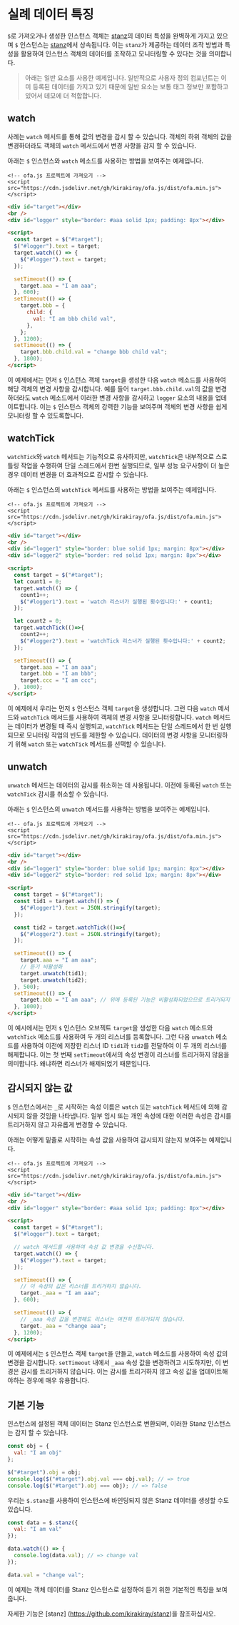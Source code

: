 # 실례 데이터 특징

`$`로 가져오거나 생성한 인스턴스 객체는 [stanz](https://github.com/kirakiray/stanz)의 데이터 특성을 완벽하게 가지고 있으며 `$` 인스턴스는 [stanz](https://github.com/kirakiray/stanz)에서 상속됩니다. 이는 `stanz`가 제공하는 데이터 조작 방법과 특성을 활용하여 인스턴스 객체의 데이터를 조작하고 모니터링할 수 있다는 것을 의미합니다.

> 아래는 일반 요소를 사용한 예제입니다. 일반적으로 사용자 정의 컴포넌트는 이미 등록된 데이터를 가지고 있기 때문에 일반 요소는 보통 태그 정보만 포함하고 있어서 데모에 더 적합합니다.

## watch

사례는 `watch` 메서드를 통해 값의 변경을 감시 할 수 있습니다. 객체의 하위 객체의 값을 변경하더라도 객체의 `watch` 메서드에서 변경 사항을 감지 할 수 있습니다.

아래는 `$` 인스턴스와 `watch` 메소드를 사용하는 방법을 보여주는 예제입니다.

<html-viewer>

```
<!-- ofa.js 프로젝트에 가져오기 -->
<script src="https://cdn.jsdelivr.net/gh/kirakiray/ofa.js/dist/ofa.min.js"></script>
```

```html
<div id="target"></div>
<br />
<div id="logger" style="border: #aaa solid 1px; padding: 8px"></div>

<script>
  const target = $("#target");
  $("#logger").text = target;
  target.watch(() => {
    $("#logger").text = target;
  });

  setTimeout(() => {
    target.aaa = "I am aaa";
  }, 600);
  setTimeout(() => {
    target.bbb = {
      child: {
        val: "I am bbb child val",
      },
    };
  }, 1200);
  setTimeout(() => {
    target.bbb.child.val = "change bbb child val";
  }, 1800);
</script>
```

</html-viewer>

이 예제에서는 먼저 `$` 인스턴스 객체 `target`을 생성한 다음 `watch` 메소드를 사용하여 해당 객체의 변경 사항을 감시합니다. 예를 들어 `target.bbb.child.val`의 값을 변경하더라도 `watch` 메소드에서 이러한 변경 사항을 감시하고 `logger` 요소의 내용을 업데이트합니다. 이는 `$` 인스턴스 객체의 강력한 기능을 보여주며 객체의 변경 사항을 쉽게 모니터링 할 수 있도록합니다.

## watchTick

`watchTick`와 `watch` 메서드는 기능적으로 유사하지만, `watchTick`은 내부적으로 스로틀링 작업을 수행하여 단일 스레드에서 한번 실행되므로, 일부 성능 요구사항이 더 높은 경우 데이터 변경을 더 효과적으로 감시할 수 있습니다.

아래는 `$` 인스턴스의 `watchTick` 메서드를 사용하는 방법을 보여주는 예제입니다.

<html-viewer>

```
<!-- ofa.js 프로젝트에 가져오기 -->
<script src="https://cdn.jsdelivr.net/gh/kirakiray/ofa.js/dist/ofa.min.js"></script>
```

```html
<div id="target"></div>
<br />
<div id="logger1" style="border: blue solid 1px; margin: 8px"></div>
<div id="logger2" style="border: red solid 1px; margin: 8px"></div>

<script>
  const target = $("#target");
  let count1 = 0;
  target.watch(() => {
    count1++;
    $("#logger1").text = 'watch 리스너가 실행된 횟수입니다:' + count1;
  });

  let count2 = 0;
  target.watchTick(()=>{
    count2++;
    $("#logger2").text = 'watchTick 리스너가 실행된 횟수입니다:' + count2;
  });

  setTimeout(() => {
    target.aaa = "I am aaa";
    target.bbb = "I am bbb";
    target.ccc = "I am ccc";
  }, 1000);
</script>
```

</html-viewer>

이 예제에서 우리는 먼저 `$` 인스턴스 객체 `target`을 생성합니다. 그런 다음 `watch` 메서드와 `watchTick` 메서드를 사용하여 객체의 변경 사항을 모니터링합니다. `watch` 메서드는 데이터가 변경될 때 즉시 실행되고, `watchTick` 메서드는 단일 스레드에서 한 번 실행되므로 모니터링 작업의 빈도를 제한할 수 있습니다. 데이터의 변경 사항을 모니터링하기 위해 `watch` 또는 `watchTick` 메서드를 선택할 수 있습니다.

## unwatch

`unwatch` 메서드는 데이터의 감시를 취소하는 데 사용됩니다. 이전에 등록된 `watch` 또는 `watchTick` 감시를 취소할 수 있습니다.

아래는 `$` 인스턴스의 `unwatch` 메서드를 사용하는 방법을 보여주는 예제입니다.

<html-viewer>

```
<!-- ofa.js 프로젝트에 가져오기 -->
<script src="https://cdn.jsdelivr.net/gh/kirakiray/ofa.js/dist/ofa.min.js"></script>
```

```html
<div id="target"></div>
<br />
<div id="logger1" style="border: blue solid 1px; margin: 8px"></div>
<div id="logger2" style="border: red solid 1px; margin: 8px"></div>

<script>
  const target = $("#target");
  const tid1 = target.watch(() => {
    $("#logger1").text = JSON.stringify(target);
  });

  const tid2 = target.watchTick(()=>{
    $("#logger2").text = JSON.stringify(target);
  });

  setTimeout(() => {
    target.aaa = "I am aaa";
    // 듣기 비활성화
    target.unwatch(tid1);
    target.unwatch(tid2);
  }, 500);
  setTimeout(() => {
    target.bbb = "I am aaa"; // 위에 등록된 기능은 비활성화되었으므로 트리거되지 않습니다.
  }, 1000);
</script>
```

</html-viewer>

이 예시에서는 먼저 `$` 인스턴스 오브젝트 `target`을 생성한 다음 `watch` 메소드와 `watchTick` 메소드를 사용하여 두 개의 리스너를 등록합니다. 그런 다음 `unwatch` 메소드를 사용하여 이전에 저장한 리스너 ID `tid1`과 `tid2`를 전달하여 이 두 개의 리스너를 해제합니다. 이는 첫 번째 `setTimeout`에서의 속성 변경이 리스너를 트리거하지 않음을 의미합니다. 왜냐하면 리스너가 해제되었기 때문입니다.

## 감시되지 않는 값

`$` 인스턴스에서는 `_`로 시작하는 속성 이름은 `watch` 또는 `watchTick` 메서드에 의해 감시되지 않을 것임을 나타냅니다. 일부 임시 또는 개인 속성에 대한 이러한 속성은 감시를 트리거하지 않고 자유롭게 변경할 수 있습니다.

아래는 어떻게 밑줄로 시작하는 속성 값을 사용하여 감시되지 않는지 보여주는 예제입니다.

<html-viewer>

```
<!-- ofa.js 프로젝트에 가져오기 -->
<script src="https://cdn.jsdelivr.net/gh/kirakiray/ofa.js/dist/ofa.min.js"></script>
```

```html
<div id="target"></div>
<br />
<div id="logger" style="border: #aaa solid 1px; padding: 8px"></div>

<script>
  const target = $("#target");
  $("#logger").text = target;

  // watch 메서드를 사용하여 속성 값 변경을 수신합니다.
  target.watch(() => {
    $("#logger").text = target;
  });

  setTimeout(() => {
    // 이 속성의 값은 리스너를 트리거하지 않습니다.
    target._aaa = "I am aaa";
  }, 600);

  setTimeout(() => {
    // _aaa 속성 값을 변경해도 리스너는 여전히 트리거되지 않습니다.
    target._aaa = "change aaa";
  }, 1200);
</script>
```

</html-viewer>

이 예제에서는 `$` 인스턴스 객체 `target`을 만들고, `watch` 메소드를 사용하여 속성 값의 변경을 감시합니다. `setTimeout` 내에서 `_aaa` 속성 값을 변경하려고 시도하지만, 이 변경은 감시를 트리거하지 않습니다. 이는 감시를 트리거하지 않고 속성 값을 업데이트해야하는 경우에 매우 유용합니다.

## 기본 기능

인스턴스에 설정된 객체 데이터는 Stanz 인스턴스로 변환되며, 이러한 Stanz 인스턴스는 감지 할 수 있습니다.

```javascript
const obj = {
  val: "I am obj"
};

$("#target").obj = obj;
console.log($("#target").obj.val === obj.val); // => true
console.log($("#target").obj === obj); // => false
```

우리는 `$.stanz`를 사용하여 인스턴스에 바인딩되지 않은 Stanz 데이터를 생성할 수도 있습니다.

```javascript
const data = $.stanz({
  val: "I am val"
});

data.watch(() => {
  console.log(data.val); // => change val
});

data.val = "change val";
```

이 예제는 객체 데이터를 Stanz 인스턴스로 설정하여 듣기 위한 기본적인 특징을 보여줍니다.

자세한 기능은 [stanz] (https://github.com/kirakiray/stanz)을 참조하십시오.